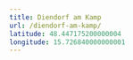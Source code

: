 ```yaml
---
title: Diendorf am Kamp
url: /diendorf-am-kamp/
latitude: 48.447175200000004
longitude: 15.726840000000001
---
```


